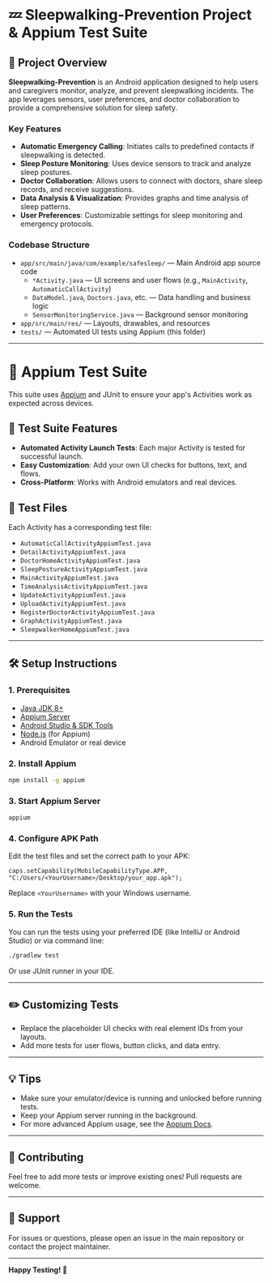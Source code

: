 # 💤 Sleepwalking-Prevention Project & Appium Test Suite

## 🌙 Project Overview
**Sleepwalking-Prevention** is an Android application designed to help users and caregivers monitor, analyze, and prevent sleepwalking incidents. The app leverages sensors, user preferences, and doctor collaboration to provide a comprehensive solution for sleep safety.

### Key Features
- **Automatic Emergency Calling**: Initiates calls to predefined contacts if sleepwalking is detected.
- **Sleep Posture Monitoring**: Uses device sensors to track and analyze sleep postures.
- **Doctor Collaboration**: Allows users to connect with doctors, share sleep records, and receive suggestions.
- **Data Analysis & Visualization**: Provides graphs and time analysis of sleep patterns.
- **User Preferences**: Customizable settings for sleep monitoring and emergency protocols.

### Codebase Structure
- `app/src/main/java/com/example/safesleep/` — Main Android app source code
  - `*Activity.java` — UI screens and user flows (e.g., `MainActivity`, `AutomaticCallActivity`)
  - `DataModel.java`, `Doctors.java`, etc. — Data handling and business logic
  - `SensorMonitoringService.java` — Background sensor monitoring
- `app/src/main/res/` — Layouts, drawables, and resources
- `tests/` — Automated UI tests using Appium (this folder)

---

# 🧪 Appium Test Suite

This suite uses [Appium](https://appium.io/) and JUnit to ensure your app's Activities work as expected across devices.

## 🚀 Test Suite Features
- **Automated Activity Launch Tests**: Each major Activity is tested for successful launch.
- **Easy Customization**: Add your own UI checks for buttons, text, and flows.
- **Cross-Platform**: Works with Android emulators and real devices.

## 📂 Test Files
Each Activity has a corresponding test file:
- `AutomaticCallActivityAppiumTest.java`
- `DetailActivityAppiumTest.java`
- `DoctorHomeActivityAppiumTest.java`
- `SleepPostureActivityAppiumTest.java`
- `MainActivityAppiumTest.java`
- `TimeAnalysisActivityAppiumTest.java`
- `UpdateActivityAppiumTest.java`
- `UploadActivityAppiumTest.java`
- `RegisterDoctorActivityAppiumTest.java`
- `GraphActivityAppiumTest.java`
- `SleepwalkerHomeAppiumTest.java`

---

## 🛠️ Setup Instructions

### 1. Prerequisites
- [Java JDK 8+](https://adoptopenjdk.net/)
- [Appium Server](https://appium.io/)
- [Android Studio & SDK Tools](https://developer.android.com/studio)
- [Node.js](https://nodejs.org/) (for Appium)
- Android Emulator or real device

### 2. Install Appium
```bash
npm install -g appium
```

### 3. Start Appium Server
```bash
appium
```

### 4. Configure APK Path
Edit the test files and set the correct path to your APK:
```
caps.setCapability(MobileCapabilityType.APP, "C:/Users/<YourUsername>/Desktop/your_app.apk");
```
Replace `<YourUsername>` with your Windows username.

### 5. Run the Tests
You can run the tests using your preferred IDE (like IntelliJ or Android Studio) or via command line:
```bash
./gradlew test
```
Or use JUnit runner in your IDE.

---

## ✏️ Customizing Tests
- Replace the placeholder UI checks with real element IDs from your layouts.
- Add more tests for user flows, button clicks, and data entry.

---

## 💡 Tips
- Make sure your emulator/device is running and unlocked before running tests.
- Keep your Appium server running in the background.
- For more advanced Appium usage, see the [Appium Docs](https://appium.io/docs/en/about-appium/intro/).

---

## 🤝 Contributing
Feel free to add more tests or improve existing ones! Pull requests are welcome.

---

## 📧 Support
For issues or questions, please open an issue in the main repository or contact the project maintainer.

---

**Happy Testing! 🧪** 